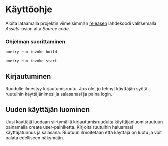 # Käyttöohje

Aloita lataamalla projektin viimeisimmän [releasen](https://github.com/ohjelmistotekniikka-hy/python-todo-app/releases) lähdekoodi valitsemalla _Assets_-osion alta _Source code_.


### Ohjelman suorittaminen
```bash
poetry run invoke build
```

```bash
poetry run invoke start
```


## Kirjautuminen

Ruudulle ilmestyy kirjautumisruutu. Jos olet jo tehnyt käyttäjän syötä ruutuihin käyttäjänimesi ja salasanasi ja paina login.


## Uuden käyttäjän luominen

Uusi käyttäjä luodaan siirtymällä kirjautumisruudulta käyttäjänluomisruutuun painamalla create user-painiketta. Kirjoita ruutuihin haluamasi käyttäjätunnus ja salasana. Ruutuun ilmoitetaan että käyttäjä on luotu ja voit palata edelliseen näkymään.